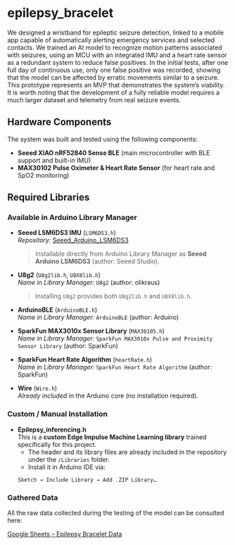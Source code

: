 # epilepsy_bracelet

We designed a wristband for epileptic seizure detection, linked to a mobile app capable of automatically alerting emergency services and selected contacts. We trained an AI model to recognize motion patterns associated with seizures, using an MCU with an integrated IMU and a heart rate sensor as a redundant system to reduce false positives.
In the initial tests, after one full day of continuous use, only one false positive was recorded, showing that the model can be affected by erratic movements similar to a seizure. This prototype represents an MVP that demonstrates the system’s viability. It is worth noting that the development of a fully reliable model requires a much larger dataset and telemetry from real seizure events.

## Hardware Components

The system was built and tested using the following components:

- **Seeed XIAO nRF52840 Sense BLE** (main microcontroller with BLE support and built-in IMU)  
- **MAX30102 Pulse Oximeter & Heart Rate Sensor** (for heart rate and SpO2 monitoring)

## Required Libraries

### Available in Arduino Library Manager
- **Seeed LSM6DS3 IMU** (`LSM6DS3.h`)  
  *Repository:* [Seeed_Arduino_LSM6DS3](https://github.com/Seeed-Studio/Seeed_Arduino_LSM6DS3)  
  > Installable directly from Arduino Library Manager as **Seeed Arduino LSM6DS3** (author: Seeed Studio).

- **U8g2** (`U8g2lib.h`, `U8X8lib.h`)  
  *Name in Library Manager:* `U8g2` (author: olikraus)  
  > Installing `U8g2` provides both `U8g2lib.h` and `U8X8lib.h`.

- **ArduinoBLE** (`ArduinoBLE.h`)  
  *Name in Library Manager:* `ArduinoBLE` (author: Arduino)

- **SparkFun MAX3010x Sensor Library** (`MAX30105.h`)  
  *Name in Library Manager:* `SparkFun MAX3010x Pulse and Proximity Sensor Library` (author: SparkFun)

- **SparkFun Heart Rate Algorithm** (`heartRate.h`)  
  *Name in Library Manager:* `SparkFun Heart Rate Algorithm` (author: SparkFun)

- **Wire** (`Wire.h`)  
  *Already included* in the Arduino core (no installation required).

### Custom / Manual Installation
- **Epilepsy_inferencing.h**  
  This is a **custom Edge Impulse Machine Learning library** trained specifically for this project.  
  - The header and its library files are already included in the repository under the `/Libraries` folder.
  - Install it in Arduino IDE via:  
  ```
  Sketch → Include Library → Add .ZIP Library…
  ```
### Gathered Data
All the raw data collected during the testing of the model can be consulted here: 

[Google Sheets – Epilepsy Bracelet Data](https://docs.google.com/spreadsheets/d/1n8vqtZVGNrSCoL_-IGgtQALlc3gfnVIjh_hOWvuD3p8/edit?usp=sharing)  
